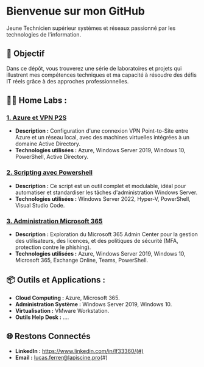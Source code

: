 # Bienvenue sur mon GitHub

Jeune Technicien supérieur systèmes et réseaux passionné par les technologies de l'information.

## 🎯 **Objectif**

Dans ce dépôt, vous trouverez une série de laboratoires et projets qui illustrent mes compétences techniques et ma capacité à résoudre des défis IT réels grâce à des approches professionnelles.


## 👨‍💻 **Home Labs :**

### [**1. Azure et VPN P2S**](https://github.com/Todobeine/Azure-VPN-P2S)
- **Description :** Configuration d'une connexion VPN Point-to-Site entre Azure et un réseau local, avec des machines virtuelles intégrées à un domaine Active Directory.  
- **Technologies utilisées :** Azure, Windows Server 2019, Windows 10, PowerShell, Active Directory.

### [**2. Scripting avec Powershell**](https://github.com/Todobeine/Script-Automatisation-pour-Gestion-et-Deploiement-de-Serveurs-Windows)
- **Description :** Ce script est un outil complet et modulable, idéal pour automatiser et standardiser les tâches d'administration Windows Server.  
- **Technologies utilisées :** Windows Server 2022, Hyper-V, PowerShell, Visual Studio Code.

### [**3. Administration Microsoft 365**](#)
- **Description :** Exploration du Microsoft 365 Admin Center pour la gestion des utilisateurs, des licences, et des politiques de sécurité (MFA, protection contre le phishing).  
- **Technologies utilisées :** Azure, Windows Server 2019, Windows 10, Microsoft 365, Exchange Online, Teams, PowerShell.   


## 📦 **Outils et Applications :**

- **Cloud Computing :** Azure, Microsoft 365.  
- **Administration Système :** Windows Server 2019, Windows 10.  
- **Virtualisation :** VMware Workstation.  
- **Outils Help Desk :** ....  


## 🌐 **Restons Connectés**  
- **LinkedIn :** https://www.linkedin.com/in/lf33360/(#)  
- **Email :** lucas.ferrer@lapiscine.pro(#)  
